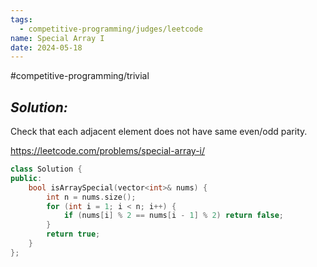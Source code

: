 ```yaml
---
tags:
  - competitive-programming/judges/leetcode
name: Special Array I
date: 2024-05-18
---
```

#competitive-programming/trivial 
## _Solution:_
Check that each adjacent element does not have same even/odd parity.

https://leetcode.com/problems/special-array-i/
```cpp
class Solution {
public:
    bool isArraySpecial(vector<int>& nums) {
        int n = nums.size();
        for (int i = 1; i < n; i++) {
            if (nums[i] % 2 == nums[i - 1] % 2) return false;
        }
        return true;
    }
};
```